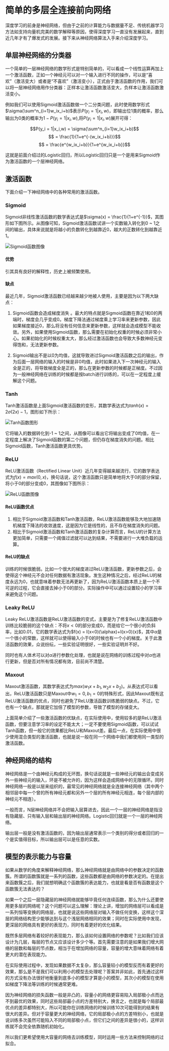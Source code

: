 # 简单的多层全连接前向网络  

深度学习的前身是神经网络，但由于之前的计算能力与数据量不足、传统机器学习方法如支持向量机完美的数学解释等原因，使得深度学习一直没有发展起来，直到近几年才有了爆发式的发展。接下来从神经网络算法入手来介绍深度学习。  

## 单层神经网络的分类器  

一个简单的一层神经网络的数学形式是特别简单的，可以看成一个线性运算再加上一个激活函数，正如一个神经元可以对一个输入进行不同的操作，可以是“喜欢”（激活变大）或者是“不喜欢”（激活变小），正式由于激活函数的作用，我们可以将一层神经网络用作分类器：正样本让激活函数激活变大，负样本让激活函数激活变小。  

例如我们可以使用Sigmoid激活函数做一个二分类问题，此时使用数学形式$\sigma(\sum^n_{i=1}w_ix_i+b)$表示$P(y_i = 1|x_i,w)$，即输出位1类的概率，那么输出为0类的概率为$1-P(y_i = 1|x_i,w)$,将$P(y_i = 1|x_i,w)$展开可得：  

$$P(y_i = 1|x_i,w) = \sigma(\sum^n_{i=1}w_ix_i+b)$$
$$ = \frac{1}{1+e^{-(w_ix_i+b)}}$$
$$ = \frac{e^{w_ix_i+b}}{1+e^{w_ix_i+b}}$$  

这就是前面介绍过的Logistic回归，所以Logistic回归只是一个是用来Sigmoid作为激活函数的一个层神经网络。  

## 激活函数  

下面介绍一下神经网络中的各种常用的激活函数。  

### Sigmoid  

Sigmoid非线性激活函数的数学表达式是$\sigma(x) = \frac{1}{1+e^{-1}}$，其图形如下图所示。从图像可知，Sigmoid激活函数试讲一个实数输入转化到0 ~ 1之间的输出，具体来说就是将越小的负数转化到越靠近0，越大的正数转化到越靠近1。

![Sigmoid函数图像](../pics/Sigmoid函数图像.png)  

#### 优势  

引其具有良好的解释性，历史上被频繁使用。  

#### 缺点  

最近几年，Sigmoid激活函数已经越来越少地被人使用，主要是因为以下两大缺点：  

1. Sigmoid函数会造成梯度消失 。最大的特点就是Sigmoid函数在靠近1和0的两端时，梯度会几乎变成0。梯度下降法通过梯度乘上学习率来更新参数，因此如果梯度接近0，那么将没有任何信息来更新参数，这样就会造成模型不能收敛。另外，如果使用Sigmoid函数，那么需要在初始化权重的时候必须非常小心。如果初始化的时候权重太大，那么经过激活函数也会导致大多数神经元变得饱和，无法更新参数。  
 
2. Sigmoid输出不是以0为均值，这就导致进过Sigmoid激活函数之后的输出，作为后面一层网络的输入的时候是非0均值，此时如果进入下一次神经元的输入全是正的，将导致梯度全是正的，那么在更新参数的时候都是正梯度。不过因为一般神经网络在训练的时候都是按batch进行训练的，可以在一定程度上缓解这个问题。  

### Tanh  

Tanh激活函数是上面Sigmoid激活函数的变形，其数学表达式为$tanh(x) = 2\sigma(2x) - 1$，图形如下所示：  

![Tanh函数图形](../pics/Tanh函数图形.png)  

它将输入的数据转化到-1 ~ 1之间，从图像可以看出它将输出变成了0均值，在一定程度上解决了Sigmoid函数的第二个问题，但仍存在梯度消失的问题。相比Sigmoid函数，Tanh激活函数更具优势。  

### ReLU  

ReLU激活函数（Rectified Linear Unit）近几年变得越来越流行，它的数学表达式为$f(x) = max(0,x)$，换句话说，这个激活函数只是简单地将大于0的部分保留，将小于0的部分变成0，其图像如下图所示：  

![ReLU函数图像](../pics/ReLU函数图像.png)  

#### ReLU函数优点  

1. 相比于Sigmoid激活函数和Tanh激活函数，ReLU激活函数能够及大地加速随机梯度下降法的收敛速度，这是因为它是线性的，且不存在梯度消失的问题。  
2. 相比于Sigmoid激活函数和Tanh激活函数的复杂计算而言，ReLU的计算方法更加简单，只需要一个阈值过滤就可以达到结果，不需要进行一大堆负载的运算。  

#### ReLU的缺点  

训练的时候很脆弱。比如一个很大的梯度进过ReLU激活函数，更新参数之后，会使得这个神经元不会对任何数据有激活现象。发生这种情况之后，经过ReLU的梯度永远为0，也就意味着参数无法再更新了，因为ReLU激活函数本质上是一个不可逆的过程，它会直接去掉小于0的部分。实际操作中可以通过设置较小的学习率来避免这个问题。  

### Leaky ReLU  

Leaky ReLU激活函数是ReLU激活函数的变式，主要是为了修复ReLU激活函数中训练比较脆弱的这个缺点：不将$x<0$的部分变成0，而是给它一个很小的负斜率，比如0.01，它的数学表达式为$f(x) = I(x<0)(\alphax)+I(x>0)(x)$，其中$\alpha$是一个很小的常数，这样就可以使得输入小于0的时候也有一个小的梯度。关于此激活函数的效果，众说纷纭，一些实验证明很好，一些实验证明并不好。  

同时也有人体术可以对$\alpha$进行参数化处理，也就是说在网络的训练过程中对$\alpha$也进行更新，但是否对所有情况都有效，目前尚不清楚。  

### Maxout  

Maxout激活函数，其数学表达式为$max(w_1x+b_1,w_2x+b_2)$。从表达式可以看出，ReLU激活函数只是Maxout中$w_1=0,b_1=0$的特殊形式，因此Maxout既有这ReLU激活函数的优点，同时也避免了ReLU激活函数训练脆弱的缺点。不过，它也有一个缺点，那就是它加倍了模型的参数，导致了模型的存储变大。  

上面简单介绍了一些激活函数的优缺点，在实际使用中，使用较多的是ReLU激活函数，但要注意学习率的设定不能太大；一定不要使用Sigmoid函数，可以试试Tanh函数，但一般它的效果都比ReLU和Maxout差。最后一点，在实际使用中很少使用混合类型的激活函数，也就是说一般在同一个网络中我们都使用同一类型的激活函数。  

## 神经网络的结构  

神经网络是一个由神经元构成的无环图，换句话说就是一些神经元的输出会变成另外一些神经元的输入，环是不被允许的，因为这样会造成网络中的无限循环。同时神经网络一般是以层来组织的，最常见的神经网络就是全连接神经网络（其中两个相邻层中每一个曾的所有神经元都和另外一个层的所有神经元相连，每个层内部的神经元不相连）。  

一般而言，N层神经网络并不会把输入层算进去，因此一个一层的神经网络是指没有隐藏层、只有输入层和输出层的神经网络。Logistic回归就是一个一层的神经网络。  

输出层一般是没有激活函数的，因为输出层通常表示一个类别的得分或者回归的一个是实值得目标，所以输出层可以是任意的实数。  

## 模型的表示能力与容量  

如果从数学的角度来解释神经网络，那么神经网络就是由网络中的参数决定的函数簇。所谓的函数簇就是一系列的函数，这些函数都是由网络的参数决定的。在提出来函数簇之后，我们就想明确这个函数簇的表达能力，也就是看是否有函数是这个函数簇无法表达的？  

如果一个之后一层隐藏层的神经网络就能够毕竟任何连续函数，那么为什么还要使用更多层的网络呢？这个问题可以这么理解：理论上讲，增加的网络层可以看成是一系列恒等变换的网络层，也就是说这些网络层对输入不做任何变换，这样这个深层的网络结构至少能够达到与这个浅层网络相同的效果；同时在实际使用中发现，更深层的网络具有更好的表现力，同时有着更好的优化结果。  

既然多层网络有着较好的表现能力，那么该如何设置网络的参数呢？比如我们应该设计为几层，每层的节点又应该设计多少个等。首先需要注意的是如果我们增大网络的层数和每层的节点数，相当于在增加网络的容量，容量的增大意味着网络有着更大的潜在表现能力。  

在实际使用过程中，发现如果数据不太复杂，那么容量较小的模型反而有着更好的效果，那么是不是我们可以利用小的模型去处理呢？答案并非如此，首先通过这样的方式没有办法很好地衡量到底多小的模型才算是小的模型，其次小的模型在使用如梯度下降法等训练的时候通常更难。  

因为神经网络的损失函数一般是非凸的，容量小的网络更容易陷入局部极小点而达不到最优的效果，同时这些局部最小点的方差特别大，换言之，也就是每个局部最优点的差异都特别大，所以可能你在训练网络的时候训练10次可能得到的结果有很大的差异。但对于容量更大的神经网络，它的局部极小点的方差特别小，也就是说训练多次虽然可能陷入不同的局部极小点，但它们之间的差异是很小的，这样训练就不会完全依靠随机初始化。  

所以我们更希望使用大容量的网络去训练模型，同时运用一些方法来控制网络的过拟合。